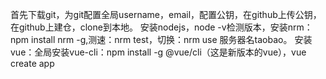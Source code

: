 首先下载git，为git配置全局username，email，配置公钥，在github上传公钥，在github上建仓，clone到本地。
安装nodejs，node -v检测版本，安装nrm：npm install nrm -g,测速：nrm test，切换：nrm use 服务器名taobao。
安装vue：全局安装vue-cli：npm install -g @vue/cli（这是新版本的vue），vue create app
